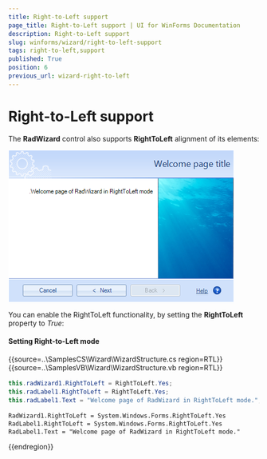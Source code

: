 ```yaml
---
title: Right-to-Left support
page_title: Right-to-Left support | UI for WinForms Documentation
description: Right-to-Left support
slug: winforms/wizard/right-to-left-support
tags: right-to-left,support
published: True
position: 6
previous_url: wizard-right-to-left
---
```


# Right-to-Left support

The __RadWizard__ control also supports __RightToLeft__ alignment of its elements:

![wizard-structure 003](images/wizard-structure003.png)

You can enable the RightToLeft functionality, by setting the __RightToLeft__ property to *True*:
			
#### Setting Right-to-Left mode

{{source=..\SamplesCS\Wizard\WizardStructure.cs region=RTL}} 
{{source=..\SamplesVB\Wizard\WizardStructure.vb region=RTL}} 

````C#
this.radWizard1.RightToLeft = RightToLeft.Yes;
this.radLabel1.RightToLeft = RightToLeft.Yes;
this.radLabel1.Text = "Welcome page of RadWizard in RightToLeft mode.";

````
````VB.NET
RadWizard1.RightToLeft = System.Windows.Forms.RightToLeft.Yes
RadLabel1.RightToLeft = System.Windows.Forms.RightToLeft.Yes
RadLabel1.Text = "Welcome page of RadWizard in RightToLeft mode."

````

{{endregion}} 


